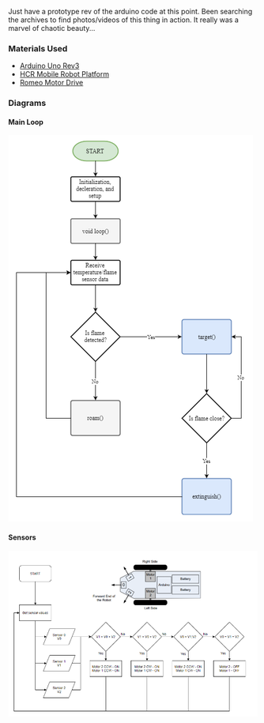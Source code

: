 Just have a prototype rev of the arduino code at this point.
Been searching the archives to find photos/videos of this thing in action. 
It really was a marvel of chaotic beauty...

### Materials Used
- [Arduino Uno Rev3](https://store.arduino.cc/usa/arduino-uno-rev3)
- [HCR Mobile Robot Platform](https://www.dfrobot.com/product-63.html)
- [Romeo Motor Drive](https://www.dfrobot.com/product-844.html)

### Diagrams
#### Main Loop
![Main Loop](/img/main-loop.png)

#### Sensors 
![Sensors](/img/roaming-sensors.png)
